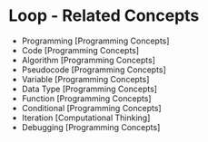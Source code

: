 # Loop - Related Concepts

- Programming [Programming Concepts]
- Code [Programming Concepts]
- Algorithm [Programming Concepts]
- Pseudocode [Programming Concepts]
- Variable [Programming Concepts]
- Data Type [Programming Concepts]
- Function [Programming Concepts]
- Conditional [Programming Concepts]
- Iteration [Computational Thinking]
- Debugging [Programming Concepts]
